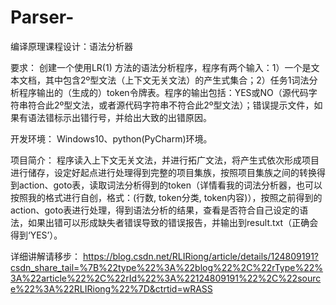 # Parser-
编译原理课程设计：语法分析器

要求：
  创建一个使用LR(1) 方法的语法分析程序，程序有两个输入：1）一个是文本文档，其中包含2º型文法（上下文无关文法）的产生式集合；2）任务1词法分析程序输出的（生成的）token令牌表。程序的输出包括：YES或NO（源代码字符串符合此2º型文法，或者源代码字符串不符合此2º型文法）；错误提示文件，如果有语法错标示出错行号，并给出大致的出错原因。
  
开发环境：
  Windows10、python(PyCharm)环境。

项目简介：
  程序读入上下文无关文法，并进行拓广文法，将产生式依次形成项目进行储存，设定好起点进行处理得到完整的项目集族，按照项目集族之间的转换得到action、goto表，读取词法分析得到的token（详情看我的词法分析器，也可以按照我的格式进行自创，格式：(行数, token分类, token内容)），按照之前得到的action、goto表进行处理，得到语法分析的结果，查看是否符合自己设定的语法，如果出错可以形成缺失者错误导致的错误报告，并输出到result.txt（正确会得到‘YES’）。
  
 详细讲解请移步：
 https://blog.csdn.net/RLIRiong/article/details/124809191?csdn_share_tail=%7B%22type%22%3A%22blog%22%2C%22rType%22%3A%22article%22%2C%22rId%22%3A%22124809191%22%2C%22source%22%3A%22RLIRiong%22%7D&ctrtid=wRASS
